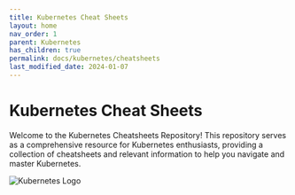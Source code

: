```yaml
---
title: Kubernetes Cheat Sheets
layout: home
nav_order: 1
parent: Kubernetes
has_children: true
permalink: docs/kubernetes/cheatsheets
last_modified_date: 2024-01-07
---
```


# Kubernetes Cheat Sheets

Welcome to the Kubernetes Cheatsheets Repository! This repository serves as a comprehensive resource for Kubernetes enthusiasts, providing a collection of cheatsheets and relevant information to help you navigate and master Kubernetes.

![Kubernetes Logo](https://user-cube.github.io/devops-cheatsheet/assets/images/kubernetes_logo.png)
